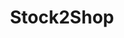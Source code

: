 ---
title: "Stock2Shop"
seoTitle: "Stock2Shop"
seoDescription: "Stock2Shop integrates your ERP / Accounting system with your B2B and B2C ecommgerce websites. Streamline your workflow, simplify ordering and free up time to build your business. Find out more!"
---